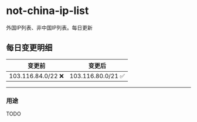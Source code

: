 # not-china-ip-list
外国IP列表、非中国IP列表。每日更新

每日变更明细
--------------------
|  变更前   | 变更后 |
|  ----  | ----  |
|  103.116.84.0/22 :x:  | 103.116.80.0/21 :white_check_mark: | 

--------------------
### 用途
TODO
